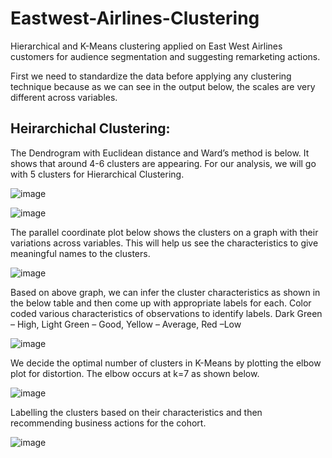 # Eastwest-Airlines-Clustering
Hierarchical and K-Means clustering applied on East West Airlines customers for audience segmentation and suggesting remarketing actions.

First we need to standardize the data before applying any clustering technique because as we can see in the output below, the scales are very different across variables.

## Heirarchichal Clustering:
The Dendrogram with Euclidean distance and Ward’s method is below. It shows that around 4-6 clusters are appearing. For our analysis, we will go with 5 clusters for Hierarchical Clustering.

![image](https://user-images.githubusercontent.com/30589320/235450601-3cd4cae4-3e7e-4e6a-bfdc-f5f4da0f5b3e.png)

![image](https://user-images.githubusercontent.com/30589320/235450616-6cdacb36-ad0e-4728-b939-211e84e984d8.png)

The parallel coordinate plot below shows the clusters on a graph with their variations across variables. This will help us see the characteristics to give meaningful names to the clusters.

![image](https://user-images.githubusercontent.com/30589320/235450741-41811d20-b3c8-49d4-9d1e-d60b23ae4d42.png)

Based on above graph, we can infer the cluster characteristics as shown in the below table and then come up with appropriate labels for each.
Color coded various characteristics of observations to identify labels.
Dark Green – High, Light Green – Good, Yellow – Average, Red –Low

![image](https://user-images.githubusercontent.com/30589320/235451064-457999ae-72f7-4ce3-8dc5-df652fa7ec78.png)

We decide the optimal number of clusters in K-Means by plotting the elbow plot for distortion. The elbow occurs at k=7 as shown below.

![image](https://user-images.githubusercontent.com/30589320/235450463-53a24475-89b0-4ba3-ab86-57641576bed9.png)

Labelling the clusters based on their characteristics and then recommending business actions for the cohort.

![image](https://user-images.githubusercontent.com/30589320/235451192-6015a808-b2d7-488d-abea-918937c8a745.png)
